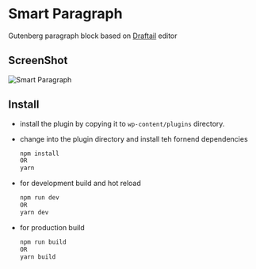 # Smart Paragraph
Gutenberg paragraph block based on [Draftail](https://www.draftail.org/) editor

## ScreenShot
![Smart Paragraph](https://user-images.githubusercontent.com/536140/65572283-ed74ef80-df67-11e9-9389-3ed7e0022dd1.png)
## Install
- install the plugin by copying it to `wp-content/plugins` directory.
- change into the plugin directory and install teh fornend dependencies
    ```bash
    npm install
    OR
    yarn
    ```
- for development build and hot reload 
    ```bash
    npm run dev
    OR
    yarn dev
    ```

- for production build
    ```bash
    npm run build
    OR
    yarn build
    ```
    
